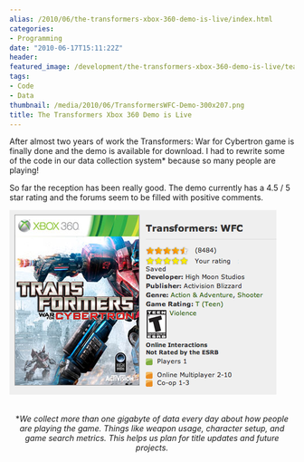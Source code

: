 ```yaml
---
alias: /2010/06/the-transformers-xbox-360-demo-is-live/index.html
categories:
- Programming
date: "2010-06-17T15:11:22Z"
header:
featured_image: /development/the-transformers-xbox-360-demo-is-live/teaser.png
tags:
- Code
- Data
thumbnail: /media/2010/06/TransformersWFC-Demo-300x207.png
title: The Transformers Xbox 360 Demo is Live
---
```

After almost two years of work the Transformers: War for Cybertron game is finally done and the demo is available for download.  I had to rewrite some of the code in our data collection system* because so many people are playing!

So far the reception has been really good.  The demo currently has a 4.5 / 5 star rating and the forums seem to be filled with positive comments.

[![](TransformersWFC-Demo.png)](http://marketplace.xbox.com/en-US/games/offers/0ddf0001-0000-4000-8000-000041568885?cid=SLink)


<p style="text-align: center;">
<br />
*<em>We collect more than one gigabyte of data every day about how people are playing the game.  Things like weapon usage, character setup, and game search metrics.  This helps us plan for title updates and future projects.<br />
</em>

